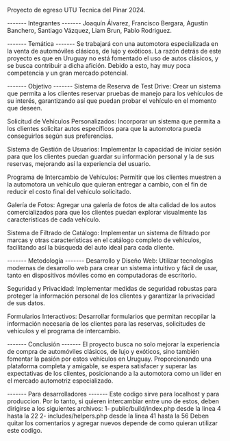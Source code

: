 Proyecto de egreso UTU Tecnica del Pinar 2024.

------- Integrantes -------
Joaquín Álvarez, Francisco Bergara, Agustin Banchero, Santiago Vázquez, Liam Brun, Pablo Rodriguez.

------- Temática -------
Se trabajará con una automotora especializada en la venta de automóviles clásicos, de lujo y exóticos. La razón detrás de este proyecto es que en Uruguay no está fomentado el uso de autos clásicos, y se busca contribuir a dicha afición. Debido a esto, hay muy poca competencia y un gran mercado potencial.

------- Objetivo -------
Sistema de Reserva de Test Drive: Crear un sistema que permita a los clientes reservar pruebas de manejo para los vehículos de su interés, garantizando así que puedan probar el vehículo en el momento que deseen.

Solicitud de Vehículos Personalizados: Incorporar un sistema que permita a los clientes solicitar autos específicos para que la automotora pueda conseguirlos según sus preferencias.

Sistema de Gestión de Usuarios: Implementar la capacidad de iniciar sesión para que los clientes puedan guardar su información personal y la de sus reservas, mejorando así la experiencia del usuario.

Programa de Intercambio de Vehículos: Permitir que los clientes muestren a la automotora un vehículo que quieran entregar a cambio, con el fin de reducir el costo final del vehículo solicitado.

Galería de Fotos: Agregar una galería de fotos de alta calidad de los autos comercializados para que los clientes puedan explorar visualmente las características de cada vehículo.

Sistema de Filtrado de Catálogo: Implementar un sistema de filtrado por marcas y otras características en el catálogo completo de vehículos, facilitando así la búsqueda del auto ideal para cada cliente.

------- Metodología -------
Desarrollo y Diseño Web: Utilizar tecnologías modernas de desarrollo web para crear un sistema intuitivo y fácil de usar, tanto en dispositivos móviles como en computadoras de escritorio.

Seguridad y Privacidad: Implementar medidas de seguridad robustas para proteger la información personal de los clientes y garantizar la privacidad de sus datos.

Formularios Interactivos: Desarrollar formularios que permitan recopilar la información necesaria de los clientes para las reservas, solicitudes de vehículos y el programa de intercambio.

------- Conclusión -------
El proyecto busca no solo mejorar la experiencia de compra de automóviles clásicos, de lujo y exóticos, sino también fomentar la pasión por estos vehículos en Uruguay. Proporcionando una plataforma completa y amigable, se espera satisfacer y superar las expectativas de los clientes, posicionando a la automotora como un líder en el mercado automotriz especializado.

------- Para desarrolladores -------
Este codigo sirve para localhost y para produccion. Por lo tanto, si quieren intercambiar entre uno de estos, deben dirigirse a los siguientes archivos:
1- public/build/index.php desde la linea 4 hasta la 22
2- includes/helpers.php desde la linea 41 hasta la 56
Deben quitar los comentarios y agregar nuevos depende de como quieran utilizar este codigo.